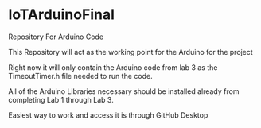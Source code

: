 # IoTArduinoFinal
Repository For Arduino Code

This Repository will act as the working point for the Arduino for the project

Right now it will only contain the Arduino code from lab 3 as the TimeoutTimer.h 
file needed to run the code.

All of the Arduino Libraries necessary should be installed already from completing
Lab 1 through Lab 3.

Easiest way to work and access it is through GitHub Desktop


